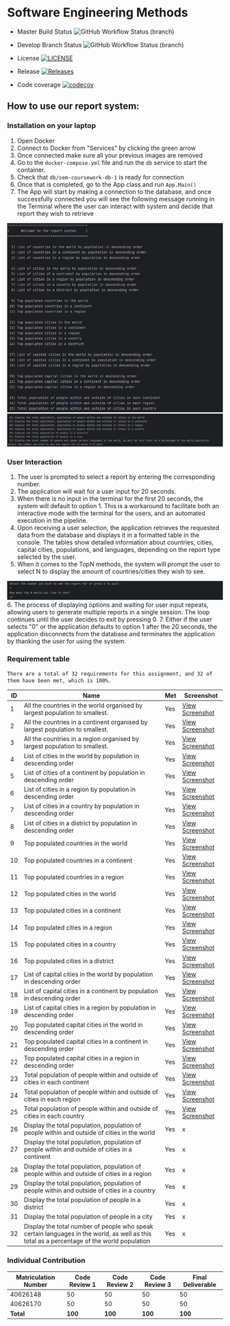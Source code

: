 # Software Engineering Methods

* Master Build Status ![GitHub Workflow Status (branch)](https://img.shields.io/github/actions/workflow/status/soto-nicole/sem-coursework/main.yml?branch=master)

* Develop Branch Status ![GitHub Workflow Status (branch)](https://img.shields.io/github/actions/workflow/status/soto-nicole/sem-coursework/main.yml?branch=develop)

* License [![LICENSE](https://img.shields.io/github/license/soto-nicole/sem.svg?style=flat-square)](https://github.com/soto-nicole/sem-coursework/blob/master/LICENSE)

* Release [![Releases](https://img.shields.io/github/release/soto-nicole/sem-coursework/all.svg?style=flat-square)](https://github.com/soto-nicole/sem-coursework/releases)

* Code coverage [![codecov](https://codecov.io/gh/soto-nicole/sem-coursework/graph/badge.svg?token=G5L22P99MZ)](https://codecov.io/gh/soto-nicole/sem-coursework)


## How to use our report system:
### Installation on your laptop 
1. Open Docker 
2. Connect to Docker from "Services" by clicking the green arrow
3. Once connected make sure all your previous images are removed
4. Go to the `docker-compose.yml` file and run the `db` service to start the container. 
5. Check that `db/sem-coursework-db-1` is ready for connection
6. Once that is completed, go to the App class and run `App.Main()`
7. The App will start by making a connection to the database, and once successfully connected 
    you will see the following message running in the Terminal where the user can interact with 
    system and decide that report they wish to retrieve

![img_1.png](Screenshots/consoleDisplay1.png)
![img_2.png](Screenshots/consoleDisplay2.png)

### User Interaction
1. The user is prompted to select a report by entering the corresponding number. 
2. The application will wait for a user input for 20 seconds. 
3. When there is no input in the terminal for the first 20 seconds, the system will default to option 1.
   This is a workaround to facilitate both an interactive mode with the terminal for the users, and an
   automated execution in the pipeline.
4. Upon receiving a user selection, the application retrieves the requested data from the database and displays it in a formatted table in the console. 
   The tables show detailed information about countries, cities, capital cities, populations, and languages, depending on the report type selected by the user.
5. When it comes to the TopN methods, the system will prompt the user to select N to display the amount of countries/cities they wish to see.

![img_3.png](Screenshots/consoleDisplay3.png)
6. The process of displaying options and waiting for user input repeats, allowing users to generate multiple reports in a single session. The loop continues until the user decides to exit by pressing 0.
7. Either if the user selects "0" or the application defaults to option 1 after the 20 seconds, the application disconnects from the database
   and terminates the application by thanking the user for using the system. 


### Requirement table 

```text
There are a total of 32 requirements for this assignment, and 32 of them have been met, which is 100%.
```

| ID | Name                                                                                                                                       | Met | Screenshot                                                                           |
|----|--------------------------------------------------------------------------------------------------------------------------------------------|-----|--------------------------------------------------------------------------------------|
| 1  | All the countries in the world organised by largest population to smallest.                                                                | Yes | [View Screenshot](Screenshots/1-AllCountries-ByWorld.png)                            |
| 2  | All the countries in a continent organised by largest population to smallest.                                                              | Yes | [View Screenshot](Screenshots/2-AllCountries-ByContinent.png)                        |
| 3  | All the countries in a region organised by largest population to smallest.                                                                 | Yes | [View Screenshot](Screenshots/3-AllCountries-ByRegion.png)                           |
| 4  | List of cities in the world by population in descending order                                                                              | Yes | [View Screenshot](Screenshots/4-AllCities-ByWorld.png)                               |
| 5  | List of cities of a continent by population in descending order                                                                            | Yes | [View Screenshot](Screenshots/5-AllCities-ByContinent.png)                           |
| 6  | List of cities in a region by population in descending order                                                                               | Yes | [View Screenshot](Screenshots/6-AllCities-ByRegion.png)                              |
| 7  | List of cities in a country by population in descending order                                                                              | Yes | [View Screenshot](Screenshots/7-AllCities-ByCountry.png)                             |
| 8  | List of cities in a district by population in descending order                                                                             | Yes | [View Screenshot](Screenshots/8-AllCities-ByDistrict.png)                            |
| 9  | Top populated countries in the world                                                                                                       | Yes | [View Screenshot](Screenshots/9-TopNCountries-ByWorld.png)                           |
| 10 | Top populated countries in a continent                                                                                                     | Yes | [View Screenshot](Screenshots/10-TopNCountries-ByContinent.png)                      |
| 11 | Top populated countries in a region                                                                                                        | Yes | [View Screenshot](Screenshots/11-TopNCountries-ByRegion.png)                         |
| 12 | Top populated cities in the world                                                                                                          | Yes | [View Screenshot](Screenshots/12-TopNCities-ByWorld.png)                             |
| 13 | Top populated cities in a continent                                                                                                        | Yes | [View Screenshot](Screenshots/13-TopNCities-ByContinent.png)                         |
| 14 | Top populated cities in a region                                                                                                           | Yes | [View Screenshot](Screenshots/14-TopNCities-ByRegion.png)                            |
| 15 | Top populated cities in a country                                                                                                          | Yes | [View Screenshot](Screenshots/15-TopNCities-ByCountry.png)                           |
| 16 | Top populated cities in a district                                                                                                         | Yes | [View Screenshot](Screenshots/16-TopNCities-ByDistrict.png)                          |
| 17 | List of capital cities in the world by population in descending order                                                                      | Yes | [View Screenshot](Screenshots/17-AllCapitalCities-ByWorld.png)                       |
| 18 | List of capital cities in a continent by population in descending order                                                                    | Yes | [View Screenshot](Screenshots/18-AllCapitalCities-ByContinent.png)                   |
| 19 | List of capital cities in a region by population in descending order                                                                       | Yes | [View Screenshot](Screenshots/19-AllCapitalCities-ByRegion.png)                      |
| 20 | Top populated capital cities in the world in descending order                                                                              | Yes | [View Screenshot](Screenshots/20-TopNCapitalCities-ByWorld.png)                      |
| 21 | Top populated capital cities in a continent in descending order                                                                            | Yes | [View Screenshot](Screenshots/21-TopNCapitalCities-ByContinent.png)                  |
| 22 | Top populated capital cities in a region in descending order                                                                               | Yes | [View Screenshot](Screenshots/22-TopNCapitalCities-ByRegion.png)                     |
| 23 | Total population of people within and outside of cities in each continent                                                                  | Yes | [View Screenshot](Screenshots/23-TotalPopulationCitiesOutwithCities-ByContinent.png) |
| 24 | Total population of people within and outside of cities in each region                                                                     | Yes | [View Screenshot](Screenshots/24-TotalPopulationCitiesOutwithCities-ByRegion.png)    |
| 25 | Total population of people within and outside of cities in each country                                                                    | Yes | [View Screenshot](Screenshots/25-TotalPopulationCitiesOutwithCities-ByCountry.png)   |
| 26 | Display the total population, population of people within and outside of cities in the world                                               | Yes | x                                                                                    |
| 27 | Display the total population, population of people within and outside of cities in a continent                                             | Yes | x                                                                                    |
| 28 | Display the total population, population of people within and outside of cities in a region                                                | Yes | x                                                                                    |
| 29 | Display the total population, population of people within and outside of cities in a country                                               | Yes | x                                                                                    |
| 30 | Display the total population of people in a district                                                                                       | Yes | x                                                                                    |
| 31 | Display the total population of people in a city                                                                                           | Yes | x                                                                                    |
| 32 | Display the total number of people who speak certain languages in the world, as well as this total as a percentage of the world population | Yes | x                                                                                    |


### Individual Contribution

| Matriculation Number | Code Review 1 | Code Review 2 | Code Review 3 | Final Deliverable |
|----------------------|---------------|---------------|---------------|-------------------|
| 40626148             | 50            | 50            | 50            | 50                |
| 40626170             | 50            | 50            | 50            | 50                |
| **Total**            | **100**       | **100**       | **100**       | **100**           |
